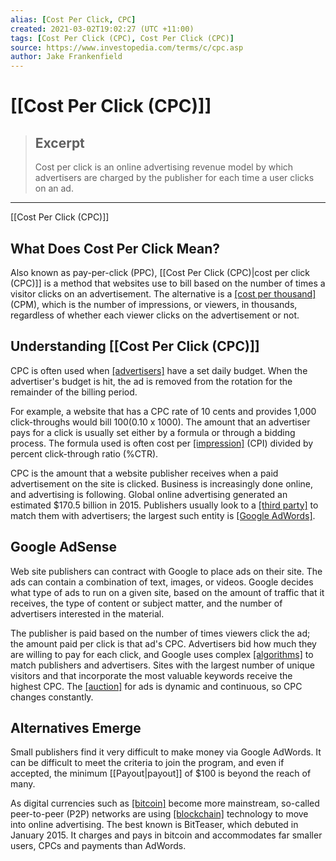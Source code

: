 ```yaml
---
alias: [Cost Per Click, CPC]
created: 2021-03-02T19:02:27 (UTC +11:00)
tags: [Cost Per Click (CPC), Cost Per Click (CPC)]
source: https://www.investopedia.com/terms/c/cpc.asp
author: Jake Frankenfield
---
```


# [[Cost Per Click (CPC)]]

> ## Excerpt
> Cost per click is an online advertising revenue model by which advertisers are charged by the publisher for each time a user clicks on an ad.

---

[[Cost Per Click (CPC)]]
## What Does Cost Per Click Mean?

Also known as pay-per-click (PPC), [[Cost Per Click (CPC)|cost per click (CPC)]] is a method that websites use to bill based on the number of times a visitor clicks on an advertisement. The alternative is a [[cost per thousand]](https://www.investopedia.com/terms/c/cpm.asp) (CPM), which is the number of impressions, or viewers, in thousands, regardless of whether each viewer clicks on the advertisement or not.

## Understanding [[Cost Per Click (CPC)]]

CPC is often used when [[advertisers]](https://www.investopedia.com/articles/personal-[[Finance|finance]]/121714/how-internet-web-ad-industry-works.asp) have a set daily budget. When the advertiser's budget is hit, the ad is removed from the rotation for the remainder of the billing period.

For example, a website that has a CPC rate of 10 cents and provides 1,000 click-throughs would bill $100 ($0.10 x 1000). The amount that an advertiser pays for a click is usually set either by a formula or through a bidding process. The formula used is often cost per [[impression]](https://www.investopedia.com/terms/i/impression.asp) (CPI) divided by percent click-through ratio (%CTR).

CPC is the amount that a website publisher receives when a paid advertisement on the site is clicked. Business is increasingly done online, and advertising is following. Global online advertising generated an estimated $170.5 billion in 2015. Publishers usually look to a [[third party]](https://www.investopedia.com/terms/t/third-party.asp) to match them with advertisers; the largest such entity is [[Google AdWords]](https://www.investopedia.com/articles/markets/030416/googles-6-most-profitable-lines-business-googl.asp).

## Google AdSense

Web site publishers can contract with Google to place ads on their site. The ads can contain a combination of text, images, or videos. Google decides what type of ads to run on a given site, based on the amount of traffic that it receives, the type of content or subject matter, and the number of advertisers interested in the material.

The publisher is paid based on the number of times viewers click the ad; the amount paid per click is that ad's CPC. Advertisers bid how much they are willing to pay for each click, and Google uses complex [[algorithms]](https://www.investopedia.com/terms/a/algorithm.asp) to match publishers and advertisers. Sites with the largest number of unique visitors and that incorporate the most valuable keywords receive the highest CPC. The [[auction]](https://www.investopedia.com/terms/a/auction.asp) for ads is dynamic and continuous, so CPC changes constantly.

## Alternatives Emerge

Small publishers find it very difficult to make money via Google AdWords. It can be difficult to meet the criteria to join the program, and even if accepted, the minimum [[Payout|payout]] of $100 is beyond the reach of many.

As digital currencies such as [[bitcoin]](https://www.investopedia.com/terms/b/bitcoin.asp) become more mainstream, so-called peer-to-peer (P2P) networks are using [[blockchain]](https://www.investopedia.com/terms/b/blockchain.asp) technology to move into online advertising. The best known is BitTeaser, which debuted in January 2015. It charges and pays in bitcoin and accommodates far smaller users, CPCs and payments than AdWords.
